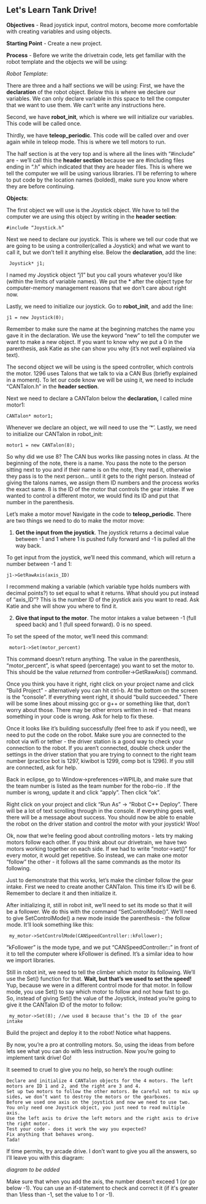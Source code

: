 ## Let's Learn Tank Drive!

**Objectives** - Read joystick input, control motors, become more comfortable with creating variables and using objects.

**Starting Point** - Create a new project.

**Process** - 
Before we write the drivetrain code, lets get familiar with the robot template and the objects we will be using:

_Robot Template_:

There are three and a half sections we will be using:
First, we have the **declaration** of the robot object. Below this is where we declare our variables. We can only declare variable in this space to tell the computer that we want to use them. We can’t write any instructions here.

Second, we have **robot_init**, which is where we will initialize our variables. This code will be called once.

Thirdly, we have **teleop_periodic**. This code will be called over and over again while in teleop mode. This is where we tell motors to run.

The half section is at the very top and is where all the lines with “#include” are - we’ll call this the **header section** because we are #including files ending in “.h” which indicated that they are header files. This is where we tell the computer we will be using various libraries.  I’ll be referring to where to put code by the location names (bolded), make sure you know where they are before continuing.

**Objects**:

The first object we will use is the Joystick object. We have to tell the computer we are using this object by writing in the **header section**:

```	#include “Joystick.h” ```

Next we need to declare our joystick. This is where we tell our code that we are going to be using a controller(called a Joystick) and what we want to call it, but we don’t tell it anything else. Below the **declaration**, add the line:

```	Joystick* j1;```
	
I named my Joystick object “j1” but you call yours whatever you’d like (within the limits of variable names). We put the * after the object type for computer-memory management reasons that we don’t care about right now.
	
	
Lastly, we need to initialize our joystick. Go to **robot_init**, and add the line:

```	j1 = new Joystick(0); ```
	
Remember to make sure the name at the beginning matches the name you gave it in the declaration. We use the keyword “new” to tell the computer we want to make a new object. If you want to know why we put a 0 in the parenthesis, ask Katie as she can show you why (it’s not well explained via text).

The second object we will be using is the speed controller, which controls the motor. 1296 uses Talons that we talk to via a CAN Bus (briefly explained in a moment). To let our code know we will be using it, we need to include “CANTalon.h” in the **header section**.
	
Next we need to declare a CANTalon below the **declaration,** I called mine motor1:
	
``` CANTalon* motor1; ```
	
Whenever we declare an object, we will need to use the ‘*’. Lastly, we need to initialize our CANTalon in robot_init:

```	motor1 = new CANTalon(8); ```
	
So why did we use 8? The CAN bus works like passing notes in class. At the beginning of the note, there is a name. You pass the note to the person sitting next to you and if their name is on the note, they read it, otherwise they pass is to the next person… until it gets to the right person. Instead of giving the talons names, we assign them ID numbers and the process works the exact same. 8 is the ID of the motor that controls the gear intake. If we wanted to control a different motor, we would find its ID and put that number in the parenthesis. 

	
Let’s make a motor move! Navigate in the code to **teleop_periodic**. There are two things we need to do to make the motor move:

1) **Get the input from the joystick**. The joystick returns a decimal value between -1 and 1 where 1 is pushed fully forward and -1 is pulled all the way back.

To get input from the joystick, we’ll need this command, which will return a number between -1 and 1:

```	j1->GetRawAxis(axis_ID) ```

I recommend making a variable (which variable type holds numbers with decimal points?) to set equal to what it returns. What should you put instead of “axis_ID”? This is the number ID of the joystick axis you want to read. Ask Katie and she will show you where to find it.


2) **Give that input to the motor**. The motor intakes a value between -1 (full speed back) and 1 (full speed forward). 0 is no speed. 

To set the speed of the motor, we’ll need this command:

```	motor1->Set(motor_percent)```

This command doesn’t return anything. The value in the parenthesis, “motor_percent”, is what speed (percentage) you want to set the motor to. This should be the value _returned_ from controller->GetRawAxis() command. 


Once you think you have it right, right click on your project name and click “Build Project” - alternatively you can hit ctrl-b. At the bottom on the screen is the “console”. If everything went right, it should “build succeeded.” There will be some lines about missing gcc or g++ or something like that, don’t worry about those. There may be other errors written in red - that means something in your code is wrong. Ask for help to fix these. 


Once it looks like it’s building successfully (feel free to ask if you need), we need to put the code on the robot. Make sure you are connected to the robot via wifi or tether - the driver station is a good way to check your connection to the robot. If you aren’t connected, double check under the settings in the driver station that you are trying to connect to the right team number (practice bot is 1297, kiwibot is 1299, comp bot is 1296). If you still are connected, ask for help. 

Back in eclipse, go to Window->preferences->WPILib, and make sure that the team number is listed as the team number for the robo-rio . If the number is wrong, update it and click “apply”. Then click “ok”.

Right click on your project and click “Run As” -> “Robot C++ Deploy”. There will be a lot of text scrolling through in the console. If everything goes well, there will be a message about success. You should now be able to enable the robot on the driver station and control the motor with your joystick! Woo!

Ok, now that we’re feeling good about controlling motors - lets try making motors follow each other. If you think about our drivetrain, we have two motors working together on each side. If we had to write “motor->set()” for every motor, it would get repetitive. So instead, we can make one motor “follow” the other - it follows all the same commands as the motor its following.

Just to demonstrate that this works, let’s make the climber follow the gear intake. First we need to create another CANTalon. This time it’s ID will be 6. Remember to declare it and then initialize it. 

After initializing it, still in robot init, we’ll need to set its mode so that it will be a follower. We do this with the command “SetControlMode()”. We’ll need to give SetControlMode() a new mode inside the parenthesis - the follow mode. It’ll look something like this:

```	my_motor->SetControlMode(CANSpeedController::kFollower);```

“kFollower” is the mode type, and we put “CANSpeedController::” in front of it to tell the computer where kFollower is defined. It’s a similar idea to how we import libraries.

Still in robot init, we need to tell the climber which motor its following. We’ll use the Set() function for that. **Wait, but that’s we used to set the speed!** Yup, because we were in a different control mode for that motor. In follow mode, you use Set() to say which motor to follow and not how fast to go. So, instead of giving Set() the value of the Joystick, instead you’re going to give it the CANTalon ID of the motor to follow:

```	my_motor->Set(8); //we used 8 because that’s the ID of the gear intake```

Build the project and deploy it to the robot! Notice what happens.


By now, you’re a pro at controlling motors. So, using the ideas from before lets see what you can do with less instruction. Now you’re going to implement tank drive! Go!


It seemed to cruel to give you no help, so here’s the rough outline:

``` 
Declare and initialize 4 CANTalon objects for the 4 motors. The left motors are ID 1 and 2, and the right are 3 and 4. 
Set up two motors to follow the other motors. Be careful not to mix up sides, we don’t want to destroy the motors or the gearboxes. 
Before we used one axis on the joystick and now we need to use two. You only need one Joystick object, you just need to read multiple axis.
Use the left axis to drive the left motors and the right axis to drive the right motor.
Test your code - does it work the way you expected?
Fix anything that behaves wrong.
Tada! 
```


If time permits, try arcade drive. I don’t want to give you all the answers, so I’ll leave you with this diagram:

*diagram to be added*

Make sure that when you add the axis, the number doesn’t exceed 1 (or go below -1). You can use an if-statement to check and correct it (if it's greater than 1/less than -1, set the value to 1 or -1). 
